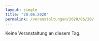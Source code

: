 ```yaml
---
layout: single
title: "20.06.2020"
permalink: /veranstaltungen/2020/06/20/
---
```


Keine Veranstaltung an diesem Tag.
